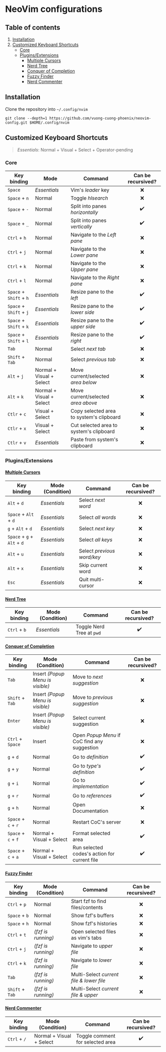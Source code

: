 # NeoVim configurations

## Table of contents

1. [Installation](#installation)
2. [Customized Keyboard Shortcuts](#customized-keyboard-shortcuts)
   - [Core](#core)
   - [Plugins/Extensions](#pluginsextensions)
     - [Multiple Cursors](#multiple-cursors)
     - [Nerd Tree](#nerd-tree)
     - [Conquer of Completion](#conquer-of-completion)
     - [Fuzzy Finder](#fuzzy-finder)
     - [Nerd Commenter](#nerd-commenter)

## Installation

Clone the repository into `~/.config/nvim`

```shell
git clone --depth=1 https://github.com/vuong-cuong-phoenix/neovim-config.git $HOME/.config/nvim
```

## Customized Keyboard Shortcuts

> _*Essentials*_: Normal + Visual + Select + Operator-pending

### Core

| Key binding             | Mode                     | Command                                  | Can be recursived? |
| ----------------------- | ------------------------ | ---------------------------------------- | :----------------: |
| `Space`                 | _Essentials_             | Vim's _leader_ key                       |        :x:         |
| `Space` + `n`           | Normal                   | Toggle _hlsearch_                        |        :x:         |
| `Space` + `-`           | Normal                   | Split into panes _horizontally_          | :heavy_check_mark: |
| `Space` + `_`           | Normal                   | Split into panes _vertically_            | :heavy_check_mark: |
| `Ctrl` + `h`            | Normal                   | Navigate to the _Left pane_              |        :x:         |
| `Ctrl` + `j`            | Normal                   | Navigate to the _Lower pane_             |        :x:         |
| `Ctrl` + `k`            | Normal                   | Navigate to the _Upper pane_             |        :x:         |
| `Ctrl` + `l`            | Normal                   | Navigate to the _Right pane_             |        :x:         |
| `Space` + `Shift` + `h` | _Essentials_             | Resize pane to the _left_                | :heavy_check_mark: |
| `Space` + `Shift` + `j` | _Essentials_             | Resize pane to the _lower side_          | :heavy_check_mark: |
| `Space` + `Shift` + `k` | _Essentials_             | Resize pane to the _upper side_          | :heavy_check_mark: |
| `Space` + `Shift` + `l` | _Essentials_             | Resize pane to the _right_               | :heavy_check_mark: |
| `Tab`                   | Normal                   | Select _next tab_                        |        :x:         |
| `Shift` + `Tab`         | Normal                   | Select _previous tab_                    |        :x:         |
| `Alt` + `j`             | Normal + Visual + Select | Move current/selected _area below_       |        :x:         |
| `Alt` + `k`             | Normal + Visual + Select | Move current/selected _area above_       |        :x:         |
| `Ctlr` + `c`            | Visual + Select          | Copy selected area to system's clipboard |        :x:         |
| `Ctlr` + `x`            | Visual + Select          | Cut selected area to system's clipboard  |        :x:         |
| `Ctlr` + `v`            | _Essentials_             | Paste from system's clipboard            |        :x:         |

### Plugins/Extensions

#### [Multiple Cursors](https://github.com/terryma/vim-multiple-cursors)

| Key binding                 | Mode (Condition) | Command                    | Can be recursived? |
| --------------------------- | ---------------- | -------------------------- | :----------------: |
| `Alt` + `d`                 | _Essentials_     | Select _next word_         |        :x:         |
| `Space` + `Alt` + `d`       | _Essentials_     | Select _all words_         |        :x:         |
| `g` + `Alt` + `d`           | _Essentials_     | Select _next key_          |        :x:         |
| `Space` + `g` + `Alt` + `d` | _Essentials_     | Select _all keys_          |        :x:         |
| `Alt` + `u`                 | _Essentials_     | Select _previous word/key_ |        :x:         |
| `Alt` + `x`                 | _Essentials_     | Skip current word          |        :x:         |
| `Esc`                       | _Essentials_     | Quit multi-cursor          |        :x:         |

#### [Nerd Tree](https://github.com/preservim/nerdtree)

| Key binding  | Mode (Condition) | Command                   | Can be recursived? |
| ------------ | ---------------- | ------------------------- | :----------------: |
| `Ctrl` + `b` | _Essentials_     | Toggle Nerd Tree at `pwd` | :heavy_check_mark: |

#### [Conquer of Completion](https://github.com/neoclide/coc.nvim)

| Key binding         | Mode (Condition)                 | Command                                      | Can be recursived? |
| ------------------- | -------------------------------- | -------------------------------------------- | :----------------: |
| `Tab`               | Insert _(Popup Menu is visible)_ | Move to _next suggestion_                    |        :x:         |
| `Shift` + `Tab`     | Insert _(Popup Menu is visible)_ | Move to _previous suggestion_                |        :x:         |
| `Enter`             | Insert _(Popup Menu is visible)_ | Select current suggestion                    |        :x:         |
| `Ctrl` + `Space`    | Insert                           | Open _Popup Menu_ if CoC find any suggestion |        :x:         |
| `g` + `d`           | Normal                           | Go to _definition_                           | :heavy_check_mark: |
| `g` + `y`           | Normal                           | Go to _type's definition_                    | :heavy_check_mark: |
| `g` + `i`           | Normal                           | Go to _implementation_                       | :heavy_check_mark: |
| `g` + `r`           | Normal                           | Go to _references_                           | :heavy_check_mark: |
| `g` + `h`           | Normal                           | Open Documentation                           |        :x:         |
| `Space` + `c` + `r` | Normal                           | Restart CoC's server                         |        :x:         |
| `Space` + `c` + `f` | Normal + Visual + Select         | Format selected area                         | :heavy_check_mark: |
| `Space` + `c` + `a` | Normal + Visual + Select         | Run selected codes's action for current file | :heavy_check_mark: |

#### [Fuzzy Finder](https://github.com/junegunn/fzf.vim)

| Key binding     | Mode (Condition)   | Command                                  | Can be recursived? |
| --------------- | ------------------ | ---------------------------------------- | :----------------: |
| `Ctrl` + `p`    | Normal             | Start fzf to find files/contents         |        :x:         |
| `Space` + `b`   | Normal             | Show fzf's buffers                       |        :x:         |
| `Space` + `h`   | Normal             | Show fzf's histories                     |        :x:         |
| `Ctrl` + `t`    | _(fzf is running)_ | Open selected files as vim's tabs        |        :x:         |
| `Ctrl` + `j`    | _(fzf is running)_ | Navigate to _upper file_                 |        :x:         |
| `Ctrl` + `k`    | _(fzf is running)_ | Navigate to _lower file_                 |        :x:         |
| `Tab`           | _(fzf is running)_ | Multi-Select _current file & lower file_ |        :x:         |
| `Shift` + `Tab` | _(fzf is running)_ | Multi-Select _current file & upper_      |        :x:         |

#### [Nerd Commenter](https://github.com/preservim/nerdcommenter)

| Key binding  | Mode (Condition)         | Command                          | Can be recursived? |
| ------------ | ------------------------ | -------------------------------- | :----------------: |
| `Ctrl` + `/` | Normal + Visual + Select | Toggle comment for selected area | :heavy_check_mark: |
